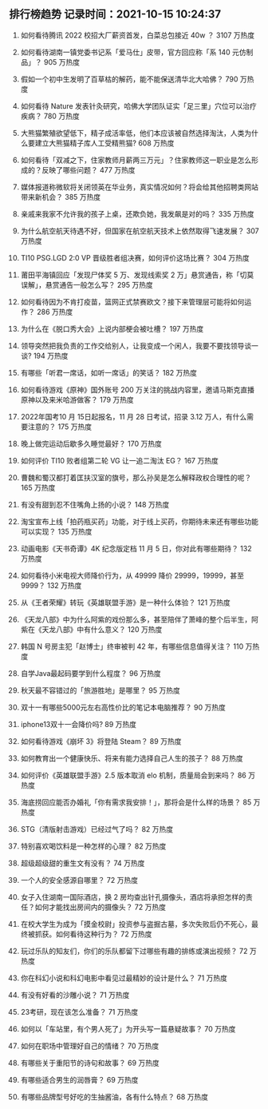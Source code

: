 
## 排行榜趋势 记录时间：2021-10-15 10:24:37
  
  1. 如何看待腾讯 2022 校招大厂薪资首发，白菜总包接近 40w ？ 3107 万热度
    
  2. 如何看待湖南一镇党委书记系「爱马仕」皮带，官方回应称「系 140 元仿制品」？ 905 万热度
    
  3. 假如一个初中生发明了百草枯的解药，能不能保送清华北大哈佛？ 790 万热度
    
  4. 如何看待 Nature 发表针灸研究，哈佛大学团队证实「足三里」穴位可以治疗疾病？ 780 万热度
    
  5. 大熊猫繁殖欲望低下，精子成活率低，他们本应该被自然选择淘汰，人类为什么要建立大熊猫精子库人工受精熊猫? 608 万热度
    
  6. 如何看待「双减之下，住家教师月薪两三万元」？住家教师这一职业是怎么形成的？反映了哪些问题？ 477 万热度
    
  7. 媒体报道称微软将关闭领英在华业务，真实情况如何？将会给其他招聘类网站带来新机会？ 385 万热度
    
  8. 亲戚来我家不允许我的孩子上桌，还欺负她，我发飙是对的吗？ 335 万热度
    
  9. 为什么航空航天待遇不好，但国家在航空航天技术上依然取得飞速发展？ 307 万热度
    
  10. TI10 PSG.LGD 2:0 VP 晋级胜者组决赛，如何评价这场比赛？ 304 万热度
    
  11. 莆田平海镇回应「发现尸体奖 5 万、发现线索奖 2 万」悬赏通告，称「切莫误解」，悬赏通告一般怎么写？ 295 万热度
    
  12. 如何看待因为不肯打疫苗，篮网正式禁赛欧文？接下来管理层可能将如何运作？ 286 万热度
    
  13. 为什么在《脱口秀大会》上说内部梗会被吐槽？ 197 万热度
    
  14. 领导突然把我负责的工作交给别人，让我变成一个闲人，我要不要找领导谈一谈? 194 万热度
    
  15. 有哪些「听君一席话，如听一席话」的笑话？ 182 万热度
    
  16. 如何看待游戏《原神》国外账号 200 万关注的挑战内容里，邀请马斯克直播原神以及来米哈游做客？ 179 万热度
    
  17. 2022年国考10 月 15日起报名，11 月 28 日考试，招录 3.12 万人，有什么需要注意的？ 175 万热度
    
  18. 晚上做完运动后歇多久睡觉最好？ 170 万热度
    
  19. 如何评价 TI10 败者组第二轮 VG 让一追二淘汰 EG？ 167 万热度
    
  20. 曹魏和蜀汉都打着匡扶汉室的旗号，那么孙吴是怎么解释政权合理性的呢？ 165 万热度
    
  21. 有没有甜到忍不住嘴角上扬的小说？ 148 万热度
    
  22. 淘宝宣布上线「拍药瓶买药」功能，对于线上买药，你期待未来还有哪些功能可以实现？ 135 万热度
    
  23. 动画电影《天书奇谭》4K 纪念版定档 11 月 5 日，你对此有哪些期待？ 132 万热度
    
  24. 如何看待小米电视大师降价行为，从 49999 降价 29999，19999，甚至 9999？ 132 万热度
    
  25. 从《王者荣耀》转玩《英雄联盟手游》是一种什么体验？ 121 万热度
    
  26. 《天龙八部》中为什么阿紫的戏份那么多，甚至陪伴了萧峰的整个后半生，阿紫在《天龙八部》中有什么意义？ 120 万热度
    
  27. 韩国 N 号房主犯「赵博士」终审被判 42 年，有哪些信息值得关注？ 110 万热度
    
  28. 自学Java最起码要学到什么程度？ 96 万热度
    
  29. 秋天最不容错过的「旅游胜地」是哪里？ 95 万热度
    
  30. 双十一有哪些5000元左右高性价比的笔记本电脑推荐？ 90 万热度
    
  31. iphone13双十一会降价吗? 89 万热度
    
  32. 如何看待游戏《崩坏 3》将登陆 Steam？ 89 万热度
    
  33. 如何教育出一个健康快乐、将来有能力选择自己人生的孩子？ 88 万热度
    
  34. 如何评价《英雄联盟手游》2.5 版本取消 elo 机制，质量局会到来吗？ 86 万热度
    
  35. 海底捞回应能否办婚礼「你有需求我安排！」，那将会是什么样的场景？ 85 万热度
    
  36. STG（清版射击游戏）已经过气了吗？ 82 万热度
    
  37. 特别喜欢喝饮料是一种怎样的心理？ 82 万热度
    
  38. 超级超级甜的重生文有没有？ 74 万热度
    
  39. 一个人的安全感源自哪里？ 72 万热度
    
  40. 女子入住湖南一国际酒店，换 2 房均查出针孔摄像头，酒店将承担怎样的责任？如何才能找出房间内的摄像头？ 72 万热度
    
  41. 在校大学生为成为「摸金校尉」投资参与盗掘古墓，多次失败后仍不死心，最终被抓获。如何看待这种行为？ 72 万热度
    
  42. 玩过乐队的知友们，你们的乐队都留下过哪些有趣的排练或演出视频？ 72 万热度
    
  43. 你在科幻小说和科幻电影中看见过最精妙的设计是什么？ 71 万热度
    
  44. 有没有好看的沙雕小说？ 71 万热度
    
  45. 23考研，现在该怎么准备？ 71 万热度
    
  46. 如何以「车站里，有个男人死了」为开头写一篇悬疑故事？ 70 万热度
    
  47. 如何在职场中管理好自己的情绪？ 70 万热度
    
  48. 有哪些关于重阳节的诗句和故事？ 69 万热度
    
  49. 有哪些适合男生的润唇膏？ 69 万热度
    
  50. 有哪些品牌型号好吃的生抽酱油，各有什么特点？ 68 万热度
    